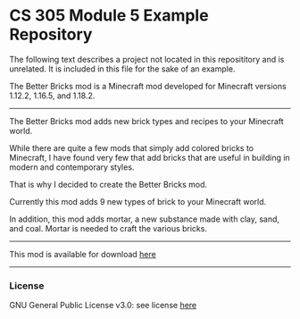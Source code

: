 # CS 305 Module 5 Example Repository

The following text describes a project not located in this reposititory and is unrelated. It is included in this file for the sake of an example.

The Better Bricks mod is a Minecraft mod developed for Minecraft versions 1.12.2, 1.16.5, and 1.18.2.

---
The Better Bricks mod adds new brick types and recipes to your Minecraft world.

While there are quite a few mods that simply add colored bricks to Minecraft, I have found very few that add bricks that are useful in building in modern and contemporary styles.

That is why I decided to create the Better Bricks mod.

Currently this mod adds 9 new types of brick to your Minecraft world.

In addition, this mod adds mortar, a new substance made with clay, sand, and coal. Mortar is needed to craft the various bricks.

---

This mod is available for download [here](https://www.curseforge.com/minecraft/mc-mods/better-bricks-mod)

---
### License
GNU General Public License v3.0: see license [here](https://github.com/qejmc/CS305_Module5/blob/main/LICENSE)
